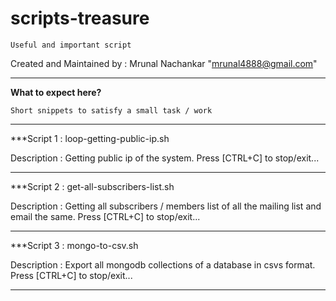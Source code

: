 # scripts-treasure
    Useful and important script

Created and Maintained by : Mrunal Nachankar "<mrunal4888@gmail.com>"

---

**What to expect here?**

    Short snippets to satisfy a small task / work

---

***Script 1 : loop-getting-public-ip.sh

Description : Getting public ip of the system. Press [CTRL+C] to stop/exit...

---

***Script 2 : get-all-subscribers-list.sh

Description : Getting all subscribers / members list of all the mailing list and email the same. Press [CTRL+C] to stop/exit...

---

***Script 3 : mongo-to-csv.sh

Description : Export all mongodb collections of a database in csvs format. Press [CTRL+C] to stop/exit...

---
